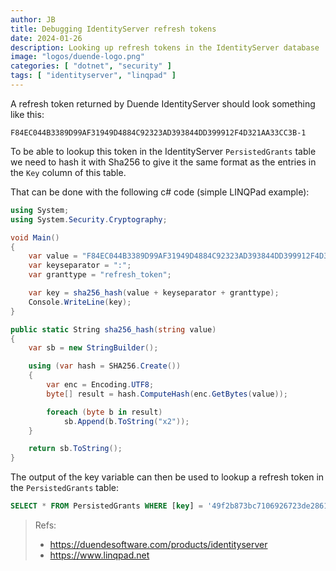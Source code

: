 ```yaml
---
author: JB
title: Debugging IdentityServer refresh tokens
date: 2024-01-26
description: Looking up refresh tokens in the IdentityServer database
image: "logos/duende-logo.png"
categories: [ "dotnet", "security" ]
tags: [ "identityserver", "linqpad" ]
---
```


A refresh token returned by Duende IdentityServer should look something like this:

`F84EC044B3389D99AF31949D4884C92323AD393844DD399912F4D321AA33CC3B-1`

To be able to lookup this token in the IdentityServer `PersistedGrants` table we need to hash it with Sha256 to give it the same format as the entries in the `Key` column of this table.

That can be done with the following c# code (simple LINQPad example):

```cs
using System;
using System.Security.Cryptography;

void Main()
{
	var value = "F84EC044B3389D99AF31949D4884C92323AD393844DD399912F4D321AA33CC3B-1"; //example refresh token from IdentityServer
	var keyseparator = ":";
	var granttype = "refresh_token";

	var key = sha256_hash(value + keyseparator + granttype);
	Console.WriteLine(key);
}

public static String sha256_hash(string value)
{
	var sb = new StringBuilder();

	using (var hash = SHA256.Create())
	{
		var enc = Encoding.UTF8;
		byte[] result = hash.ComputeHash(enc.GetBytes(value));

		foreach (byte b in result)
			sb.Append(b.ToString("x2"));
	}

	return sb.ToString();
}
```

The output of the key variable can then be used to lookup a refresh token in the `PersistedGrants` table:

```sql
SELECT * FROM PersistedGrants WHERE [key] = '49f2b873bc7106926723de2861f9057d4e9b68f3871f4e6047026d9172d48f00'
```

> Refs:
> - https://duendesoftware.com/products/identityserver
> - https://www.linqpad.net